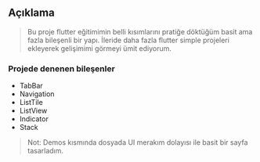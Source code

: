 ## Açıklama
> Bu proje flutter eğitimimin belli kısımlarını pratiğe döktüğüm basit ama fazla bileşenli bir yapı. İleride daha fazla flutter simple projeleri ekleyerek gelişimimi görmeyi ümit ediyorum.

### Projede denenen bileşenler
- TabBar
- Navigation
- ListTile
- ListView
- Indicator
- Stack

> Not: Demos kısmında dosyada UI merakım dolayısı ile basit bir sayfa tasarladım.
